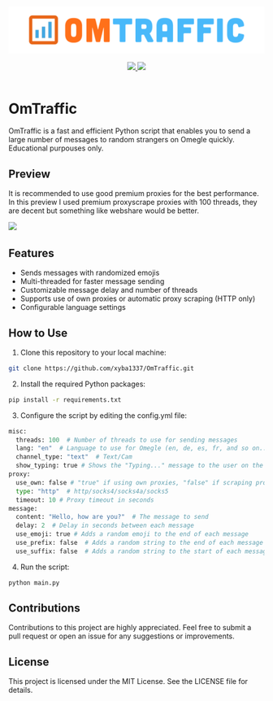 ![OmTraffic](OmTraffic.png)

<div align='center'>
  
<a href='https://github.com/chroline/well_app/releases'>
  
<img src='https://img.shields.io/github/v/release/xyba1337/omtraffic?color=%23FDD835&label=version&style=for-the-badge'>
  
</a>
  
<a href='https://github.com/xyba1337/omtraffic/blob/main/LICENSE'>
  
<img src='https://img.shields.io/github/license/xyba1337/omtraffic?style=for-the-badge'>
  
</a>
  
</div>

<br>

# OmTraffic
OmTraffic is a fast and efficient Python script that enables you to send a large number of messages to random strangers on Omegle quickly.
Educational purpouses only.

## Preview
It is recommended to use good premium proxies for the best performance.<br>
In this preview I used premium proxyscrape proxies with 100 threads, they are decent but something like webshare would be better.

![](https://github.com/xyba1337/OmTraffic/blob/main/Preview.gif)

## Features

* Sends messages with randomized emojis
* Multi-threaded for faster message sending
* Customizable message delay and number of threads
* Supports use of own proxies or automatic proxy scraping (HTTP only)
* Configurable language settings

## How to Use

1. Clone this repository to your local machine:

```sh
git clone https://github.com/xyba1337/OmTraffic.git
```

2. Install the required Python packages:
```sh
pip install -r requirements.txt
```

3. Configure the script by editing the config.yml file:
```python
misc:
  threads: 100  # Number of threads to use for sending messages
  lang: "en"  # Language to use for Omegle (en, de, es, fr, and so on...) -> "Alpha 2"-> https://www.nationsonline.org/oneworld/country_code_list.htm 
  channel_type: "text"  # Text/Cam
  show_typing: true # Shows the "Typing..." message to the user on the other end before sending the message
proxy:
  use_own: false # "true" if using own proxies, "false" if scraping proxies
  type: "http"  # http/socks4/socks4a/socks5
  timeout: 10 # Proxy timeout in seconds
message:
  content: "Hello, how are you?"  # The message to send
  delay: 2  # Delay in seconds between each message
  use_emoji: true # Adds a random emoji to the end of each message
  use_prefix: false  # Adds a random string to the end of each message
  use_suffix: false  # Adds a random string to the start of each message

```

4. Run the script:
```python
python main.py
```

## Contributions
Contributions to this project are highly appreciated. Feel free to submit a pull request or open an issue for any suggestions or improvements.

## License

This project is licensed under the MIT License. See the LICENSE file for details.

